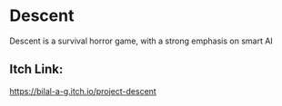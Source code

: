 # Descent
Descent is a survival horror game, with a strong emphasis on smart AI

## Itch Link:

https://bilal-a-g.itch.io/project-descent

